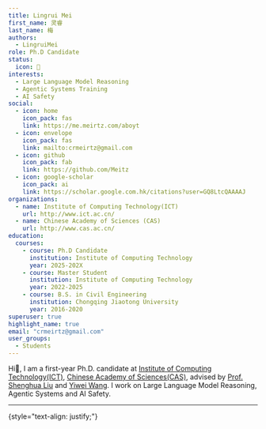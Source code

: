 ```yaml
---
title: Lingrui Mei
first_name: 灵睿
last_name: 梅
authors:
  - LingruiMei
role: Ph.D Candidate
status:
  icon: 🔬
interests:
  - Large Language Model Reasoning
  - Agentic Systems Training
  - AI Safety
social:
  - icon: home
    icon_pack: fas
    link: https://me.meirtz.com/aboyt
  - icon: envelope
    icon_pack: fas
    link: mailto:crmeirtz@gmail.com
  - icon: github
    icon_pack: fab
    link: https://github.com/Meitz
  - icon: google-scholar
    icon_pack: ai
    link: https://scholar.google.com.hk/citations?user=GQ8LtcQAAAAJ
organizations:
  - name: Institute of Computing Technology(ICT)
    url: http://www.ict.ac.cn/
  - name: Chinese Academy of Sciences (CAS)
    url: http://www.cas.ac.cn/
education:
  courses:
    - course: Ph.D Candidate
      institution: Institute of Computing Technology
      year: 2025-202X
    - course: Master Student
      institution: Institute of Computing Technology
      year: 2022-2025
    - course: B.S. in Civil Engineering
      institution: Chongqing Jiaotong University
      year: 2016-2020
superuser: true
highlight_name: true
email: "crmeirtz@gmail.com"
user_groups:
  - Students
---
```

Hi👋, I am a first-year Ph.D. candidate at [Institute of Computing Technology(ICT)](http://www.ict.ac.cn/), [Chinese Academy of Sciences(CAS)](http://www.cas.ac.cn/), advised by [Prof. Shenghua Liu](https://shenghua-liu.github.io/) and [Yiwei Wang](https://wangywust.github.io/). I work on Large Language Model Reasoning, Agentic Systems and AI Safety.

***

{style="text-align: justify;"}